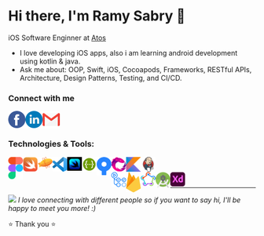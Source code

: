 # Hi there, I'm Ramy Sabry 👋 
iOS Software Enginner at <a href="https://atos.net/en/">Atos </a>
- I love developing iOS apps, also i am learning android development using kotlin & java.
- Ask me about: OOP, Swift, iOS, Cocoapods, Frameworks, RESTful APIs, Architecture, Design Patterns, Testing, and CI/CD.
### Connect with me

[<img align="left" alt="Facebook" width="35px" height="35px" src="Images/Facebook-Logo.png" />][facebook_website]

[<img align="left" alt="LinkedIn" width="35px" height="35px" src="Images/Linkedin-Logo.png" />][linkedin_website]

[<img align="left" alt="Gmail" width="35px" height="35px" src="Images/Gmail-Logo.png" />][gmail_website]
<br />
<br />

### Technologies & Tools:

<!-- <img src="Images/Figma-Logo.png" width="30px"> <img src="Images/Swift-Logo.png" width="30px"> <img src="Images/Zeplin-Logo.svg" width="30px"> 
<img src="Images/Visual-Studio-Code-Logo.svg" width="30px"> <img src="Images/SwiftUI-Logo.jpg" width="30px"> 
<img src="Images/Swagger-Logo.png" width="30px"> <img src="Images/Source-Tree-Logo.png" width="30px"> <img src="Images/RxSwift-Logo.png" width="30px"> <img src="Images/Kotlin-Logo.png" width="30px"> <img src="Images/Jenkins-Logo.png" width="30px"> -->


[<img align="left" alt="Firebase" width="30px" src="Images/Figma-Logo.png" />][linkedin_website]
[<img align="left" alt="Swift" width="30px" src="Images/Swift-Logo.png" />][linkedin_website]
[<img align="left" alt="Zeplin" width="30px" src="Images/Zeplin-Logo.svg" />][linkedin_website]
[<img align="left" alt="Visual Studio Code" width="30px" src="Images/Visual-Studio-Code-Logo.svg" />][linkedin_website]
[<img align="left" alt="SwiftUI" width="30px" src="Images/SwiftUI-Logo.jpg" />][linkedin_website]
[<img align="left" alt="Swagger" width="30px" src="Images/Swagger-Logo.png" />][linkedin_website]
[<img align="left" alt="Source Tree" width="30px" src="Images/Source-Tree-Logo.png" />][linkedin_website]
[<img align="left" alt="RxSwift" width="30px" src="Images/RxSwift-Logo.png" />][linkedin_website]
[<img align="left" alt="Kotlin" width="30px" src="Images/Kotlin-Logo.png" />][linkedin_website]
[<img align="left" alt="Jenkins" width="30px" src="Images/Jenkins-Logo.png" />][linkedin_website]

<br />

[<img align="left" alt="Github Actions" width="30px" src="Images/Github-Actions-Logo.png" />][linkedin_website]
[<img align="left" alt="Firebase" width="30px" src="Images/Firebase-Logo.png" />][linkedin_website]
[<img align="left" alt="Fastlane" width="30px" src="Images/Fastlane-Logo.png" />][linkedin_website]
[<img align="left" alt="Android Studio" width="30px" src="Images/Android-Studio-Logo.png" />][linkedin_website]
[<img align="left" alt="Adobe XD" width="30px" src="Images/Adobe-XD-Logo.png" />][linkedin_website]

<br />

<hr/>

<img src="https://media.giphy.com/media/LnQjpWaON8nhr21vNW/giphy.gif" width="30"> <em>I love connecting with different people so if you want to say hi, I'll be happy to meet you more! :)</em>

⭐️ Thank you ⭐️

</details>

[linkedin_website]: https://www.linkedin.com/in/ramy-sabry-153770117/
[facebook_website]: https://www.facebook.com/profile.php?id=100008612291509
[gmail_website]: ramysabry1996@gmail.com